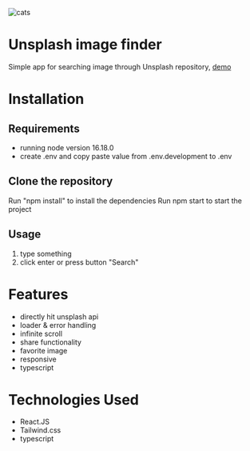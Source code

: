 ![cats](ss.png)

# Unsplash image finder
Simple app for searching image through Unsplash repository, [demo](https://squalvj.github.io/unsplash-image-finder)

# Installation
## Requirements
- running node version 16.18.0
- create .env and copy paste value from .env.development to .env
## Clone the repository
Run "npm install" to install the dependencies
Run npm start to start the project
## Usage
1. type something
2. click enter or press button "Search"

# Features
- directly hit unsplash api
- loader & error handling
- infinite scroll
- share functionality
- favorite image
- responsive
- typescript

# Technologies Used
- React.JS
- Tailwind.css
- typescript